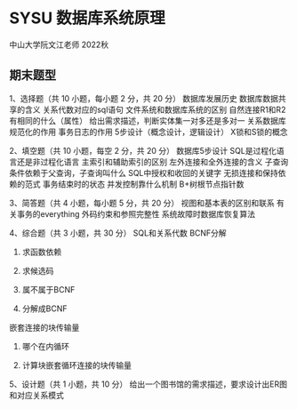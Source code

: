 # SYSU 数据库系统原理
中山大学阮文江老师 2022秋

## 期末题型
1、选择题（共 10 小题，每小题 2 分，共 20 分）
数据库发展历史
数据库数据共享的含义
关系代数对应的sql语句
文件系统和数据库系统的区别
自然连接R1和R2有相同的什么（属性）
给出需求描述，判断实体集一对多还是多对一
关系数据库规范化的作用
事务日志的作用
5步设计（概念设计，逻辑设计）
X锁和S锁的概念

2、填空题（共 10 小题，每空 2 分，共 20 分）
数据库5步设计
SQL是过程化语言还是非过程化语言
主索引和辅助索引的区别
左外连接和全外连接的含义
子查询条件依赖于父查询，子查询叫什么
SQL中授权和收回的关键字
无损连接和保持依赖的范式
事务结束时的状态
并发控制靠什么机制
B+树根节点指针数

3、简答题（共 4 小题，每小题 5 分，共 20 分）
视图和基本表的区别和联系
有关事务的everything
外码约束和参照完整性
系统故障时数据库恢复算法

4、综合题（共 3 小题，共 30 分）
SQL和关系代数
BCNF分解

1. 求函数依赖

2. 求候选码

3. 属不属于BCNF

4. 分解成BCNF

嵌套连接的块传输量

1. 哪个在内循环

2. 计算块嵌套循环连接的块传输量

5、设计题（共 1 小题，共 10 分）
给出一个图书馆的需求描述，要求设计出ER图和对应关系模式
